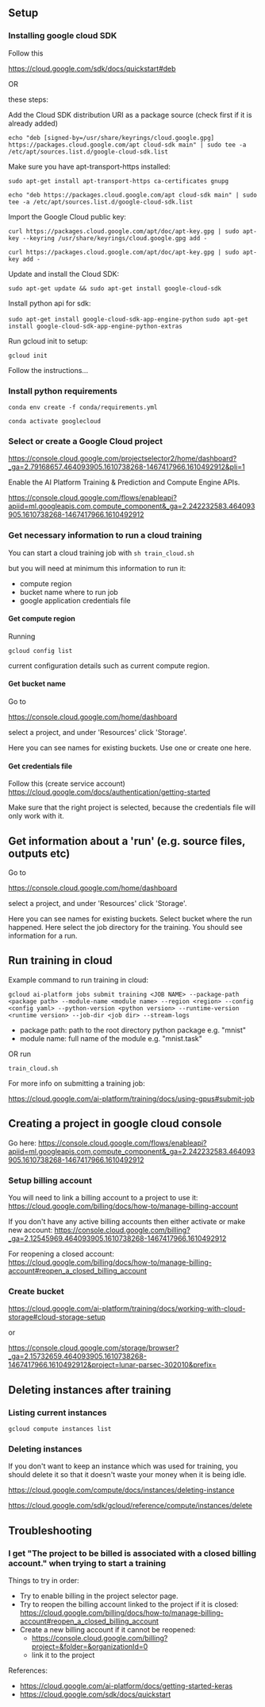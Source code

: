 ## Setup

### Installing google cloud SDK

Follow this

https://cloud.google.com/sdk/docs/quickstart#deb

OR

these steps:

Add the Cloud SDK distribution URI as a package source (check first if it is already added)

`
echo "deb [signed-by=/usr/share/keyrings/cloud.google.gpg] https://packages.cloud.google.com/apt cloud-sdk main" | sudo tee -a /etc/apt/sources.list.d/google-cloud-sdk.list
`

Make sure you have apt-transport-https installed:

`
sudo apt-get install apt-transport-https ca-certificates gnupg
`

`
echo "deb https://packages.cloud.google.com/apt cloud-sdk main" | sudo tee -a /etc/apt/sources.list.d/google-cloud-sdk.list
`

Import the Google Cloud public key:

`
curl https://packages.cloud.google.com/apt/doc/apt-key.gpg | sudo apt-key --keyring /usr/share/keyrings/cloud.google.gpg add -
`

`
curl https://packages.cloud.google.com/apt/doc/apt-key.gpg | sudo apt-key add -
`

Update and install the Cloud SDK:

`
sudo apt-get update && sudo apt-get install google-cloud-sdk
`

Install python api for sdk:

`
sudo apt-get install google-cloud-sdk-app-engine-python
`
`
sudo apt-get install google-cloud-sdk-app-engine-python-extras
`

Run gcloud init to setup:

`
gcloud init
`

Follow the instructions...

### Install python requirements

`
conda env create -f conda/requirements.yml
`

`conda activate googlecloud`

### Select or create a Google Cloud project

https://console.cloud.google.com/projectselector2/home/dashboard?_ga=2.79168657.464093905.1610738268-1467417966.1610492912&pli=1

Enable the AI Platform Training & Prediction and Compute Engine APIs.

https://console.cloud.google.com/flows/enableapi?apiid=ml.googleapis.com,compute_component&_ga=2.242232583.464093905.1610738268-1467417966.1610492912


### Get necessary information to run a cloud training

You can start a cloud training job with
`
sh train_cloud.sh
`

but you will need at minimum this information to run it:
* compute region
* bucket name where to run job
* google application credentials file

#### Get compute region

Running

`
gcloud config list
`

current configuration details such as current compute region.

#### Get bucket name

Go to

https://console.cloud.google.com/home/dashboard

select a project, and under 'Resources' click 'Storage'.

Here you can see names for existing buckets. Use one or create one here.

#### Get credentials file

Follow this (create service account)
https://cloud.google.com/docs/authentication/getting-started

Make sure that the right project is selected, because the credentials file will only work with it.

## Get information about a 'run' (e.g. source files, outputs etc)

Go to

https://console.cloud.google.com/home/dashboard

select a project, and under 'Resources' click 'Storage'.

Here you can see names for existing buckets. Select bucket where the run happened.
Here select the job directory for the training.
You should see information for a run.

## Run training in cloud

Example command to run training in cloud:

`
gcloud ai-platform jobs submit training <JOB NAME>
  --package-path <package path>
  --module-name <module name>
  --region <region>
  --config <config yaml>
  --python-version <python version>
  --runtime-version <runtime version>
  --job-dir <job dir>
  --stream-logs
`

* package path: path to the root directory python package e.g. "mnist"
* module name: full name of the module e.g. "mnist.task"

OR run

`train_cloud.sh`

For more info on submitting a training job:

https://cloud.google.com/ai-platform/training/docs/using-gpus#submit-job

## Creating a project in google cloud console

Go here:
https://console.cloud.google.com/flows/enableapi?apiid=ml.googleapis.com,compute_component&_ga=2.242232583.464093905.1610738268-1467417966.1610492912

### Setup billing account 

You will need to link a billing account to a project to use it:
https://cloud.google.com/billing/docs/how-to/manage-billing-account

If you don't have any active billing accounts then either activate or make new account:
https://console.cloud.google.com/billing?_ga=2.12545969.464093905.1610738268-1467417966.1610492912

For reopening a closed account:
https://cloud.google.com/billing/docs/how-to/manage-billing-account#reopen_a_closed_billing_account

### Create bucket

https://cloud.google.com/ai-platform/training/docs/working-with-cloud-storage#cloud-storage-setup

or

https://console.cloud.google.com/storage/browser?_ga=2.15732659.464093905.1610738268-1467417966.1610492912&project=lunar-parsec-302010&prefix=


## Deleting instances after training

### Listing current instances

`
gcloud compute instances list
`

### Deleting instances

If you don't want to keep an instance which was used for training, you should delete it so that it doesn't
waste your money when it is being idle.

https://cloud.google.com/compute/docs/instances/deleting-instance

https://cloud.google.com/sdk/gcloud/reference/compute/instances/delete

## Troubleshooting

### I get "The project to be billed is associated with a closed billing account." when trying to start a training

Things to try in order:

* Try to enable billing in the project selector page.
* Try to reopen the billing account linked to the project if it is closed: https://cloud.google.com/billing/docs/how-to/manage-billing-account#reopen_a_closed_billing_account
* Create a new billing account if it cannot be reopened:
    * https://console.cloud.google.com/billing?project=&folder=&organizationId=0
    * link it to the project






References:
* https://cloud.google.com/ai-platform/docs/getting-started-keras
* https://cloud.google.com/sdk/docs/quickstart


